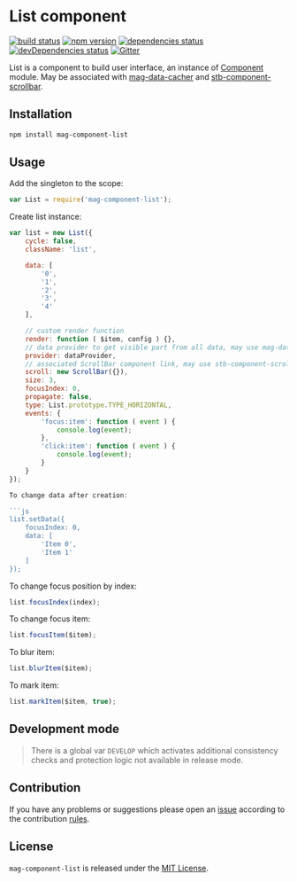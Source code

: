 List component
==============

[![build status](https://img.shields.io/travis/magsdk/component-list.svg?style=flat-square)](https://travis-ci.org/magsdk/component-list)
[![npm version](https://img.shields.io/npm/v/mag-component-list.svg?style=flat-square)](https://www.npmjs.com/package/mag-component-list)
[![dependencies status](https://img.shields.io/david/magsdk/component-list.svg?style=flat-square)](https://david-dm.org/magsdk/component-list)
[![devDependencies status](https://img.shields.io/david/dev/magsdk/component-list.svg?style=flat-square)](https://david-dm.org/magsdk/component-list?type=dev)
[![Gitter](https://img.shields.io/badge/gitter-join%20chat-blue.svg?style=flat-square)](https://gitter.im/DarkPark/magsdk)


List is a component to build user interface, an instance of [Component](https://github.com/magsdk/component) module.
May be associated with [mag-data-cacher](https://github.com/magsdk/data-cacher) and [stb-component-scrollbar](https://github.com/stbsdk/component-scrollbar).


## Installation ##

```bash
npm install mag-component-list
```


## Usage ##

Add the singleton to the scope:

```js
var List = require('mag-component-list');
```

Create list instance:

```js
var list = new List({
    cycle: false,
    className: 'list',

    data: [ 
        '0',
        '1',
        '2',
        '3',
        '4'
    ],

    // custom render function
    render: function ( $item, config ) {},
    // data provider to get visible part from all data, may use mag-data-cacher 
    provider: dataProvider,
    // associated ScrollBar component link, may use stb-component-scrollbar
    scroll: new ScrollBar({}),
    size: 3,
    focusIndex: 0,
    propagate: false,
    type: List.prototype.TYPE_HORIZONTAL,
    events: {
        'focus:item': function ( event ) {
            console.log(event);
        },
        'click:item': function ( event ) {
            console.log(event);
        }
    }
});

To change data after creation:

```js
list.setData({
    focusIndex: 0,
    data: [
        'Item 0',
        'Item 1'
    ]
});
```

To change focus position by index:

```js
list.focusIndex(index);
```

To change focus item:

```js
list.focusItem($item);
```

To blur item:

```js
list.blurItem($item);
```

To mark item:

```js
list.markItem($item, true);
```


## Development mode ##

> There is a global var `DEVELOP` which activates additional consistency checks and protection logic not available in release mode.


## Contribution ##

If you have any problems or suggestions please open an [issue](https://github.com/magsdk/component-list/issues)
according to the contribution [rules](.github/contributing.md).


## License ##

`mag-component-list` is released under the [MIT License](license.md).
